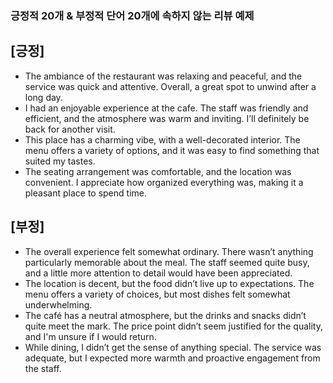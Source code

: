 ### 긍정적 20개 & 부정적 단어 20개에 속하지 않는 리뷰 예제

## [긍정]
- The ambiance of the restaurant was relaxing and peaceful, and the service was quick and attentive. Overall, a great spot to unwind after a long day.
- I had an enjoyable experience at the cafe. The staff was friendly and efficient, and the atmosphere was warm and inviting. I’ll definitely be back for another visit.
- This place has a charming vibe, with a well-decorated interior. The menu offers a variety of options, and it was easy to find something that suited my tastes.
- The seating arrangement was comfortable, and the location was convenient. I appreciate how organized everything was, making it a pleasant place to spend time.

## [부정]
- The overall experience felt somewhat ordinary. There wasn’t anything particularly memorable about the meal. The staff seemed quite busy, and a little more attention to detail would have been appreciated.
- The location is decent, but the food didn’t live up to expectations. The menu offers a variety of choices, but most dishes felt somewhat underwhelming.
- The café has a neutral atmosphere, but the drinks and snacks didn’t quite meet the mark. The price point didn’t seem justified for the quality, and I'm unsure if I would return.
- While dining, I didn’t get the sense of anything special. The service was adequate, but I expected more warmth and proactive engagement from the staff.